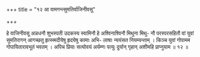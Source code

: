 +++
title = "१२ आ वामगन्त्सुमतिर्वाजिनीवसू"

+++

हे वाजिनीवसू अन्नधनौ शुभस्पती उदकस्य स्वामिनौ हे अश्विनाश्विनौ मिथुना मिथु- नौ परस्परसहितौ वां युवां सुमतिरागन् आगच्छतु हृत्स्व्मदीयेषु हृदयेषु कामाः अभि- लाषाः न्ययंसत नियम्यन्ताम् । किञ्च युवां गोपामम गोपायितारावभूतं भवतम् । अपिच प्रियाः सत्योवयं अर्यम्णः पत्युः दुर्यान् गृहान् अशीमहि प्राप्नुयाम ॥ १२ ॥